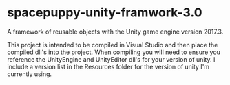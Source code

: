 # spacepuppy-unity-framwork-3.0
A framework of reusable objects with the Unity game engine version 2017.3.

This project is intended to be compiled in Visual Studio and then place the compiled dll's into the project. When compiling you will need to ensure you reference the UnityEngine and UnityEditor dll's for your version of unity. I include a version list in the Resources folder for the version of unity I'm currently using.